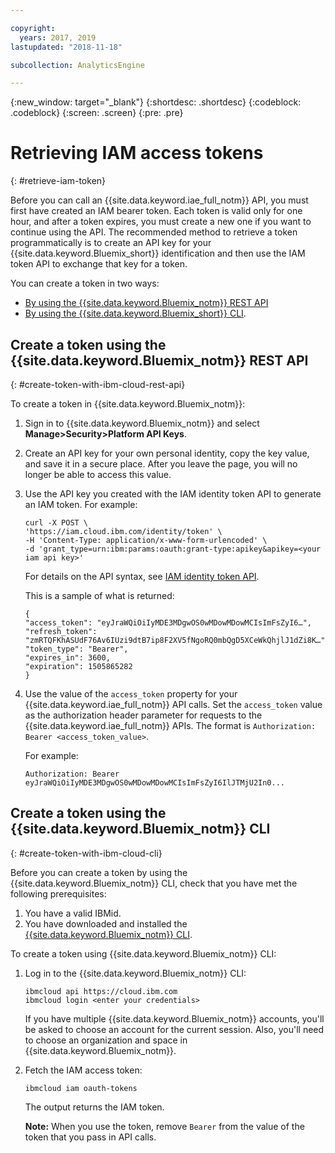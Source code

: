 ```yaml
---

copyright:
  years: 2017, 2019
lastupdated: "2018-11-18"

subcollection: AnalyticsEngine

---
```



{:new_window: target="_blank"}
{:shortdesc: .shortdesc}
{:codeblock: .codeblock}
{:screen: .screen}
{:pre: .pre}

# Retrieving IAM access tokens
{: #retrieve-iam-token}

Before you can call an {{site.data.keyword.iae_full_notm}} API, you must first have created an IAM bearer token. Each token is valid only for one hour, and after a token expires, you must create a new one if you want to continue using the API. The recommended method to retrieve a token programmatically is to create an API key for your {{site.data.keyword.Bluemix_short}} identification and then use the IAM token API to exchange that key for a token.

You can create a token in two ways:

- [By using the {{site.data.keyword.Bluemix_notm}} REST API](#create-token-with-ibm-cloud-rest-api)
- [By using the {{site.data.keyword.Bluemix_short}} CLI](#create-token-with-ibm-cloud-cli).

## Create a token using the {{site.data.keyword.Bluemix_notm}} REST API
{: #create-token-with-ibm-cloud-rest-api}

To create a token in {{site.data.keyword.Bluemix_notm}}:

1. Sign in to {{site.data.keyword.Bluemix_notm}} and select **Manage>Security>Platform API Keys**.
2. Create an API key for your own personal identity, copy the key value, and save it in a secure place. After you leave the page, you will no longer be able to access this value.
3. Use the API key you created with the IAM identity token API to generate an IAM token. For example:
    ```
    curl -X POST \
    'https://iam.cloud.ibm.com/identity/token' \
    -H 'Content-Type: application/x-www-form-urlencoded' \
    -d 'grant_type=urn:ibm:params:oauth:grant-type:apikey&apikey=<your iam api key>'
    ```
    For details on the API syntax, see [IAM identity token API](https://cloud.ibm.com/apidocs/iam-identity-token-api#create-an-iam-access-token-for-a-user-or-service-i).

    This is a sample of what is returned:
    ```
    {
    "access_token": "eyJraWQiOiIyMDE3MDgwOS0wMDowMDowMCIsImFsZyI6…",
    "refresh_token": "zmRTQFKhASUdF76Av6IUzi9dtB7ip8F2XV5fNgoRQ0mbQgD5XCeWkQhjlJ1dZi8K…",
    "token_type": "Bearer",
    "expires_in": 3600,
    "expiration": 1505865282
    }
    ```
4. Use the value of the `access_token` property for your {{site.data.keyword.iae_full_notm}} API calls. Set the `access_token`  value as the authorization header parameter for requests to the {{site.data.keyword.iae_full_notm}} APIs. The format is `Authorization: Bearer <access_token_value>`.

    For example:
    ```
    Authorization: Bearer eyJraWQiOiIyMDE3MDgwOS0wMDowMDowMCIsImFsZyI6IlJTMjU2In0...
    ```

## Create a token using the {{site.data.keyword.Bluemix_notm}} CLI
{: #create-token-with-ibm-cloud-cli}

Before you can create a token by using the {{site.data.keyword.Bluemix_notm}} CLI, check that you have met the following prerequisites:

1. You have a valid IBMid.
2. You have downloaded and installed the [{{site.data.keyword.Bluemix_notm}} CLI](/docs/cli?topic=cli-install-ibmcloud-cli).

To create a token using {{site.data.keyword.Bluemix_notm}} CLI:

1. Log in to the {{site.data.keyword.Bluemix_notm}} CLI:

    ```
    ibmcloud api https://cloud.ibm.com
    ibmcloud login <enter your credentials>
    ```

    If you have multiple {{site.data.keyword.Bluemix_notm}} accounts, you'll be asked to choose an account for the current session. Also, you'll need to choose an organization and space in {{site.data.keyword.Bluemix_notm}}.
2. Fetch the IAM access token:
    ```
    ibmcloud iam oauth-tokens
    ```
    The output returns the IAM token.

    **Note:** When you use the token, remove `Bearer` from the value of the token that you pass in API calls.

